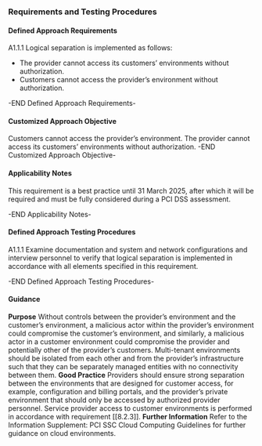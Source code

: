 ### Requirements and Testing Procedures

#### Defined Approach Requirements
A1.1.1 Logical separation is implemented as follows:
- The provider cannot access its customers’ environments without authorization.
- Customers cannot access the provider’s environment without authorization.

-END Defined Approach Requirements- 
#### Customized Approach Objective
Customers cannot access the provider’s environment. The provider cannot access its customers’ environments without authorization.
-END Customized Approach Objective- 
#### Applicability Notes

This requirement is a best practice until 31 March 2025, after which it will be required and must be fully considered during a PCI DSS assessment.

-END Applicability Notes- 
#### Defined Approach Testing Procedures
A1.1.1 Examine documentation and system and network configurations and interview personnel to verify that logical separation is implemented in accordance with all elements specified in this requirement.

-END Defined Approach Testing Procedures- 
#### Guidance
**Purpose**
Without controls between the provider’s environment and the customer’s environment, a malicious actor within the provider’s environment could compromise the customer’s environment, and similarly, a malicious actor in a customer environment could compromise the provider and potentially other of the provider’s customers.
Multi-tenant environments should be isolated from each other and from the provider’s infrastructure such that they can be separately managed entities with no connectivity between them.
**Good Practice**
Providers should ensure strong separation between the environments that are designed for customer access, for example, configuration and billing portals, and the provider’s private environment that should only be accessed by authorized provider personnel.
Service provider access to customer environments is performed in accordance with requirement [[8.2.3]].
**Further Information**
Refer to the Information Supplement: PCI SSC Cloud Computing Guidelines for further guidance on cloud environments.
